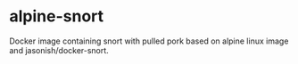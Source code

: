 # alpine-snort
Docker image containing snort with pulled pork based on alpine linux image and jasonish/docker-snort.